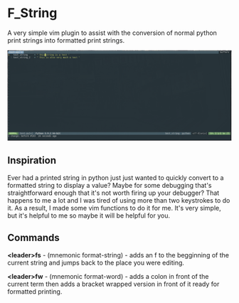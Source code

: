 # F_String
A very simple vim plugin to assist with the conversion of normal python print strings into formatted print strings.

![PROJECT_DEMO](./plugin_demo.gif)

## Inspiration

Ever had a printed string in python just just wanted to quickly convert to a formatted string to display a value? Maybe for some debugging that's straightforward enough that it's not worth firing up your debugger? That happens to me a lot and I was tired of using more than two keystrokes to do it. As a result, I made some vim functions to do it for me. It's very simple, but it's helpful to me so maybe it will be helpful for you.


## Commands

**\<leader\>fs** - (mnemonic format-string) - adds an f to the begginning of the current string and jumps back to the place you were editing.

**\<leader\>fw** - (mnemonic format-word) - adds a colon in front of the current term then adds a bracket wrapped version in front of it ready for formatted printing.

